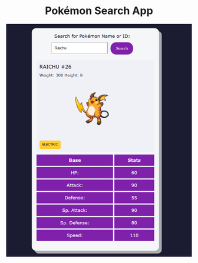 <h1 align="center">Pokémon Search App</h1>

<img align="center" src="../asset/pekachu.PNG" alt="Pokémon Search App">